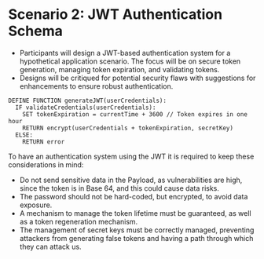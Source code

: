 # Scenario 2: JWT Authentication Schema

- Participants will design a JWT-based authentication system for a hypothetical application scenario. The focus will be on secure token generation, managing token expiration, and validating tokens.
- Designs will be critiqued for potential security flaws with suggestions for enhancements to ensure robust authentication.

```
DEFINE FUNCTION generateJWT(userCredentials):
  IF validateCredentials(userCredentials):
    SET tokenExpiration = currentTime + 3600 // Token expires in one hour
    RETURN encrypt(userCredentials + tokenExpiration, secretKey)
  ELSE:
    RETURN error
```

To have an authentication system using the JWT it is required to keep these considerations in mind:
- Do not send sensitive data in the Payload, as vulnerabilities are high, since the token is in Base 64, and this could cause data risks.
- The password should not be hard-coded, but encrypted, to avoid data exposure.
- A mechanism to manage the token lifetime must be guaranteed, as well as a token regeneration mechanism.
- The management of secret keys must be correctly managed, preventing attackers from generating false tokens and having a path through which they can attack us.